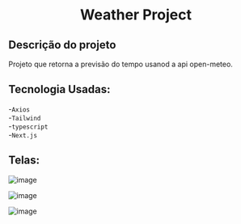 <h1 align="center">
  Weather Project</h1>                               
  
## Descrição do projeto

Projeto que retorna a previsão do tempo usanod a api open-meteo.

## Tecnologia Usadas:
-`Axios`\
-`Tailwind`\
-`typescript`\
-`Next.js`

## Telas:
![image](https://github.com/user-attachments/assets/a30120a4-48a4-49d6-8aac-4a4ed9b4475b)

![image](https://github.com/user-attachments/assets/53b17cce-d412-4dca-94d9-360b26943193)

![image](https://github.com/user-attachments/assets/38445168-406c-4b2a-8e83-33752c89f4b1)

